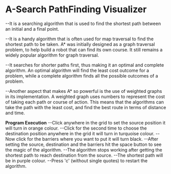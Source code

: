 # A-Search PathFinding Visualizer
--It is a searching algorithm that is used to find the shortest path between an initial and a final point.

--It is a handy algorithm that is often used for map traversal to find the shortest path to be taken. A* was initially designed as a graph traversal problem, to help build a robot that can find its own course. It still remains a widely popular algorithm for graph traversal.

--It searches for shorter paths first, thus making it an optimal and complete algorithm. An optimal algorithm will find the least cost outcome for a problem, while a complete algorithm finds all the possible outcomes of a problem.

--Another aspect that makes A* so powerful is the use of weighted graphs in its implementation. A weighted graph uses numbers to represent the cost of taking each path or course of action. This means that the algorithms can take the path with the least cost, and find the best route in terms of distance and time.

**Program Execution**
--Click anywhere in the grid to set the source position it will turn in orange colour.
--Click for the second time to choose the destination position anywhere in the grid it will turn in turquoise colour.
--Now click for the barriers where you want to put it will turn black.
--After setting the source, destination and the barriers hit the space button to see the magic of the algorithm.
--The algorithm stops working after getting the shortest path to reach destination from the source.
--The shortest path will be in purple colour.
--Press 'c' (without single quotes) to restart the algorithm.
